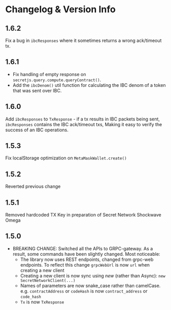 # Changelog & Version Info

## 1.6.2

Fix a bug in `ibcResponses` where it sometimes returns a wrong ack/timeout tx.

## 1.6.1

- Fix handling of empty response on `secretjs.query.compute.queryContract()`.
- Add the `ibcDenom()` util function for calculating the IBC denom of a token that was sent over IBC.

## 1.6.0

Add `ibcResponses` to `TxResponse` - if a tx results in IBC packets being sent, `ibcResponses` contains the IBC ack/timeout txs, Making it easy to verify the success of an IBC operations.

## 1.5.3

Fix localStorage optimization on `MetaMaskWallet.create()`

## 1.5.2

Reverted previous change

## 1.5.1

Removed hardcoded TX Key in preparation of Secret Network Shockwave Omega

## 1.5.0

- BREAKING CHANGE: Switched all the APIs to GRPC-gateway. As a result, some commands have been slightly changed.
  Most noticeable:
  - The library now uses REST endpoints, changed from grpc-web endpoints. To reflect this change `grpcWebUrl` is now `url` when creating a new client
  - Creating a new client is now sync using _new_ (rather than Async): `new SecretNetworkClient(...)`
  - Names of parameters are now snake_case rather than camelCase. e.g. `contractAddress` or `codeHash` is now `contract_address` or `code_hash`
  - `Tx` is now `TxResponse`
